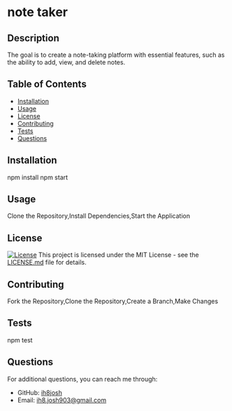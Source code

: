 # note taker

## Description
The goal is to create a note-taking platform with essential features, such as the ability to add, view, and delete notes.

## Table of Contents
- [Installation](#installation)
- [Usage](#usage)
- [License](#license)
- [Contributing](#contributing)
- [Tests](#tests)
- [Questions](#questions)

## Installation
npm install npm start

## Usage
Clone the Repository,Install Dependencies,Start the Application

## License
[![License](https://img.shields.io/badge/License-MIT-brightgreen.svg)](https://opensource.org/licenses/MIT)
This project is licensed under the MIT License - see the [LICENSE.md](LICENSE.md) file for details.

## Contributing
Fork the Repository,Clone the Repository,Create a Branch,Make Changes

## Tests
npm test

## Questions
For additional questions, you can reach me through:
- GitHub: [ih8josh](https://github.com/ih8josh)
- Email: ih8.josh903@gmail.com
